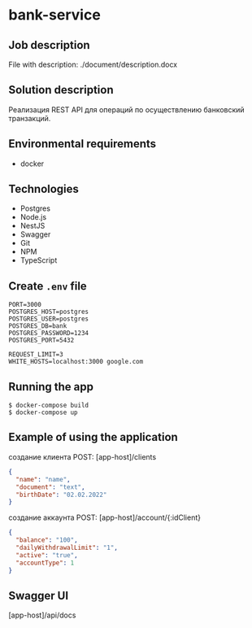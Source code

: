 # bank-service

## Job description

File with description: ./document/description.docx

## Solution description

Реализация REST API для операций по осуществлению банковский транзакций.

## Environmental requirements

- docker

## Technologies

- Postgres
- Node.js
- NestJS
- Swagger
- Git
- NPM
- TypeScript

## Create `.env` file

```
PORT=3000
POSTGRES_HOST=postgres
POSTGRES_USER=postgres
POSTGRES_DB=bank
POSTGRES_PASSWORD=1234
POSTGRES_PORT=5432

REQUEST_LIMIT=3
WHITE_HOSTS=localhost:3000 google.com
```

## Running the app

```
$ docker-compose build
$ docker-compose up
```

## Example of using the application

создание клиента
POST: [app-host]/clients

```json
{
  "name": "name",
  "document": "text",
  "birthDate": "02.02.2022"
}
```

создание аккаунта
POST: [app-host]/account/{:idClient}

```json
{
  "balance": "100",
  "dailyWithdrawalLimit": "1",
  "active": "true",
  "accountType": 1
}
```

## Swagger UI

[app-host]/api/docs
